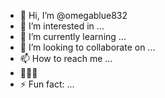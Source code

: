 - 👋 Hi, I’m @omegablue832
- 👀 I’m interested in ...
- 🌱 I’m currently learning ...
- 💞️ I’m looking to collaborate on ...
- 📫 How to reach me ...
- 👨‍💻🍜
- ⚡ Fun fact: ...

<!---
omegablue832/omegablue832 is a ✨ special ✨ repository because its `README.md` (this file) appears on your GitHub profile.
You can click the Preview link to take a look at your changes.
--->
